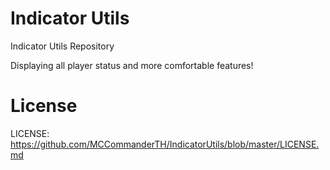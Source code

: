 Indicator Utils
==============
Indicator Utils Repository

Displaying all player status and more comfortable features!

License
==============
LICENSE: https://github.com/MCCommanderTH/IndicatorUtils/blob/master/LICENSE.md